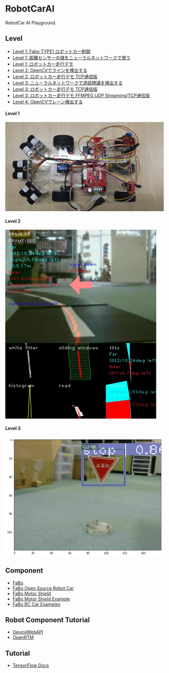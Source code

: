 # RobotCarAI

RobotCar AI Playground.

## Level
* [Level 1: Fabo TYPE1 ロボットカー制御](https://github.com/FaBoPlatform/RobotCarAI/tree/master/level1_car/)
* [Level 1: 距離センサーの値をニューラルネットワークで使う](https://github.com/FaBoPlatform/RobotCarAI/tree/master/level1_sensors/)
* [Level 1: ロボットカー走行デモ](https://github.com/FaBoPlatform/RobotCarAI/tree/master/level1_demo/)
* [Level 2: OpenCVでラインを検出する](https://github.com/FaBoPlatform/RobotCarAI/tree/master/level2_lane_detection/)
* [Level 2: ロボットカー走行デモ TCP通信版](https://github.com/FaBoPlatform/RobotCarAI/tree/master/level2_demo_socket)
* [Level 3: ニューラルネットワークで道路標識を検出する](https://github.com/FaBoPlatform/RobotCarAI/tree/master/level3_object_detection)
* [Level 3: ロボットカー走行デモ TCP通信版](https://github.com/FaBoPlatform/RobotCarAI/tree/master/level3_demo_socket)
* [Level 3: ロボットカー走行デモ FFMPEG UDP Streaming/TCP通信版](https://github.com/FaBoPlatform/RobotCarAI/tree/master/level3_demo_streaming)
* [Level 4: OpenCVでレーン検出する](https://github.com/FaBoPlatform/RobotCarAI/tree/master/level4_lane_detection)

#### Level 1
![](./level1_sensors/document/robotcar.jpg)<br>

#### Level 2
![](./level2_lane_detection/document/result_frame_1.jpg)<br>

#### Level 3
![](./level3_object_detection/document/jetson_tx2-stop.png)<br>


## Component
* [FaBo](http://fabo.io)
* [FaBo Open Source Robot Car](https://github.com/FaBoPlatform/RobotCar)
* [FaBo Motor Shield](https://github.com/FaBoPlatform/MotorShield)
* [FaBo Motor Shield Example](https://github.com/FaBoPlatform/MotorShield/example)
* [FaBo RC Car Examples](https://github.com/FaBoPlatform/MotorShieldExamples])


## Robot Component Tutorial

* [DeviceWebAPI](http://docs.fabo.io/devicewebapi/)
* [OpenRTM](http://docs.fabo.io/openrtm/)

## Tutorial

* [TensorFlow Docs](http://docs.fabo.io/tensorflow/)